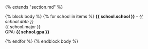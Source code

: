 {% extends "section.md" %}

{% block body %}
{% for school in items %}
**{{ school.school }}** - _{{ school.date }}_  
{{ school.major }}  
GPA: **{{ school.gpa }}**

{% endfor %}
{% endblock body %}

